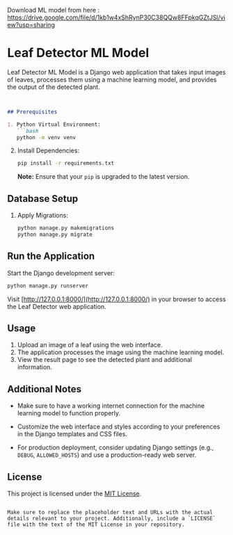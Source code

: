 Download ML model from here : https://drive.google.com/file/d/1kb1w4xShRynP30C38QQw8FFpkqGZtJSl/view?usp=sharing

# Leaf Detector ML Model

Leaf Detector ML Model is a Django web application that takes input images of leaves, processes them using a machine learning model, and provides the output of the detected plant.
```markdown


## Prerequisites

1. Python Virtual Environment:
   ```bash
   python -m venv venv
   ```

2. Install Dependencies:
   ```bash
   pip install -r requirements.txt
   ```

   **Note:** Ensure that your `pip` is upgraded to the latest version.

## Database Setup

1. Apply Migrations:
   ```bash
   python manage.py makemigrations
   python manage.py migrate
   ```

## Run the Application

Start the Django development server:

```bash
python manage.py runserver
```

Visit [http://127.0.0.1:8000/](http://127.0.0.1:8000/) in your browser to access the Leaf Detector web application.

## Usage

1. Upload an image of a leaf using the web interface.
2. The application processes the image using the machine learning model.
3. View the result page to see the detected plant and additional information.

## Additional Notes

- Make sure to have a working internet connection for the machine learning model to function properly.

- Customize the web interface and styles according to your preferences in the Django templates and CSS files.

- For production deployment, consider updating Django settings (e.g., `DEBUG`, `ALLOWED_HOSTS`) and use a production-ready web server.

## License

This project is licensed under the [MIT License](LICENSE).
```

Make sure to replace the placeholder text and URLs with the actual details relevant to your project. Additionally, include a `LICENSE` file with the text of the MIT License in your repository.
